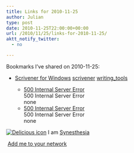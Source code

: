 ```yaml
---
title: Links for 2010-11-25
author: Julian
type: post
date: 2010-11-25T22:00:00+00:00
url: /2010/11/25/links-for-2010-11-25/
aktt_notify_twitter:
  - no

---
```

Bookmarks I&#8217;ve shared on 2010-11-25:

  * [Scrivener for Windows][1] 
    [scrivener][2] [writing_tools][3] </li> 
    
      * [500 Internal Server Error][4]  
        500 Internal Server Error  
        none
      * [500 Internal Server Error][4]  
        500 Internal Server Error  
        none</ul> 
    
    <p class="deliciouslink">
      <a href="http://del.icio.us/synesthesia" title="See all my bookmarks on del.icio.us"><img src="https://www.synesthesia.co.uk/images/deliciousicon.jpg" alt="Delicious icon" /></a>&nbsp;I am <a href="http://del.icio.us/synesthesia" title="See all my bookmarks on del.icio.us">Synesthesia</a>
    </p>
    
    <p class="deliciouslink">
      <a href="http://del.icio.us/network?add=synesthesia" title="Add me to your del.icio.us network"><img src="https://www.synesthesia.co.uk/images/add.gif" alt="" /></a>&nbsp;<a href="http://del.icio.us/network?add=synesthesia" title="Add me to your del.icio.us network">Add me to your network</a>
    </p>

 [1]: http://www.literatureandlatte.com/scrivenerforwindows
 [2]: http://delicious.com/synesthesia/scrivener
 [3]: http://delicious.com/synesthesia/writing_tools
 [4]: http://feeds.delicious.com/v2/rss/synesthesia